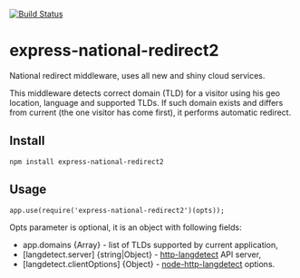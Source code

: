 [![Build Status](https://drone.yandex-team.ru/api/badges/project-stub/express-national-redirect2/status.svg)](https://drone.yandex-team.ru/project-stub/express-national-redirect2)

# express-national-redirect2
National redirect middleware, uses all new and shiny cloud services.

This middleware detects correct domain (TLD) for a visitor using his geo location, language and supported TLDs.
If such domain exists and differs from current (the one visitor has come first), it performs automatic redirect.

## Install
`npm install express-national-redirect2`

## Usage
```
app.use(require('express-national-redirect2')(opts));
```

Opts parameter is optional, it is an object with following fields:
- app.domains {Array} - list of TLDs supported by current application,
- [langdetect.server] {string|Object} - [http-langdetect](https://github.yandex-team.ru/project-stub/http-langdetect) API server,
- [langdetect.clientOptions] {Object} - [node-http-langdetect](https://github.yandex-team.ru/project-stub/node-http-langdetect) options.
